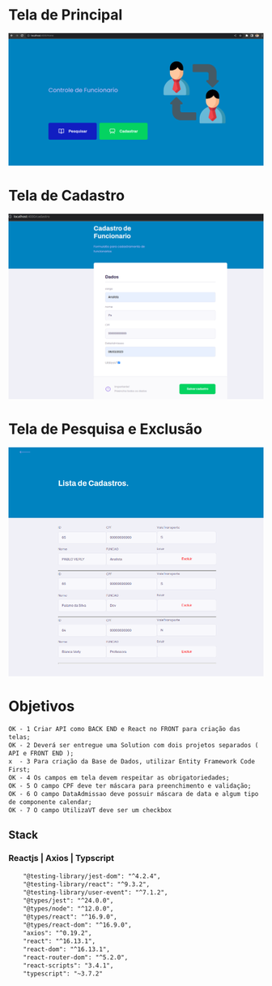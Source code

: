 
# Tela de Principal
![](https://raw.githubusercontent.com/pabloverly/Cadastro_Funcionario_Frontend/master/src/assets/images/Home.png)


# Tela de Cadastro
![](https://raw.githubusercontent.com/pabloverly/Cadastro_Funcionario_Frontend/master/src/assets/images/Telacadastro.png)

# Tela de Pesquisa e Exclusão
![](https://raw.githubusercontent.com/pabloverly/Cadastro_Funcionario_Frontend/master/src/assets/images/Lista.png)



# Objetivos 
    OK - 1 Criar API como BACK END e React no FRONT para criação das telas;
    OK - 2 Deverá ser entregue uma Solution com dois projetos separados ( API e FRONT END ); 
    x  - 3 Para criação da Base de Dados, utilizar Entity Framework Code First; 
    OK - 4 Os campos em tela devem respeitar as obrigatoriedades;
    OK - 5 O campo CPF deve ter máscara para preenchimento e validação;
    OK - 6 O campo DataAdmissao deve possuir máscara de data e algum tipo de componente calendar;
    OK - 7 O campo UtilizaVT deve ser um checkbox


## Stack 

### Reactjs | Axios | Typscript
   
``` 
    "@testing-library/jest-dom": "^4.2.4",
    "@testing-library/react": "^9.3.2",
    "@testing-library/user-event": "^7.1.2",
    "@types/jest": "^24.0.0",
    "@types/node": "^12.0.0",
    "@types/react": "^16.9.0",
    "@types/react-dom": "^16.9.0",
    "axios": "^0.19.2",
    "react": "^16.13.1",
    "react-dom": "^16.13.1",
    "react-router-dom": "^5.2.0",
    "react-scripts": "3.4.1",
    "typescript": "~3.7.2"
```
